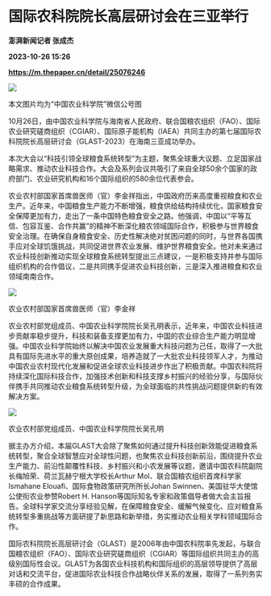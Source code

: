 # 国际农科院院长高层研讨会在三亚举行
**澎湃新闻记者 张成杰**

**2023-10-26 15:26**

**https://m.thepaper.cn/detail/25076246**

![](https://imagecloud.thepaper.cn/thepaper/image/275/794/53.png)

本文图片均为“中国农业科学院”微信公号图

10月26日，由中国农业科学院与海南省人民政府、联合国粮农组织（FAO）、国际农业研究磋商组织（CGIAR）、国际原子能机构（IAEA）共同主办的第七届国际农科院院长高层研讨会（GLAST-2023）在海南三亚成功举办。

本次大会以“科技引领全球粮食系统转型”为主题，聚焦全球重大议题、立足国家战略需求、推动农业科技合作。大会及系列会议共吸引了来自全球50余个国家的政府部门、农业研究机构和16个国际组织的580余位代表参会。

农业农村部国家首席兽医师（官）李金祥指出，中国政府历来高度重视粮食和农业生产。近年来，中国粮食生产能力不断增强，粮食供给结构持续优化，国家粮食安全保障更加有力，走出了一条中国特色粮食安全之路。他强调，中国以“平等互信、包容互鉴、合作共赢”的精神不断深化粮农领域国际合作，积极参与世界粮食安全治理。在确保自身粮食安全、历史性解决绝对贫困问题的同时，与世界各国携手应对全球饥饿挑战，共同促进世界农业发展、维护世界粮食安全。他对未来通过农业科技创新推动实现全球粮食系统转型提出三点建议，一是积极支持并参与国际组织机构的合作倡议，二是共同携手促进农业科技创新，三是深入推进粮食和农业领域南南合作。

![](https://imagecloud.thepaper.cn/thepaper/image/275/794/64.png)

农业农村部国家首席兽医师（官）李金祥

农业农村部党组成员、中国农业科学院院长吴孔明表示，近年来，中国农业科技进步贡献率稳步提升，科技和装备支撑更加有力，中国的农业综合生产能力明显增强。中国农业科学院始终以解决中国农业发展重大科技问题为己任，取得了一大批具有国际先进水平的重大原创成果，培养造就了一大批农业科技领军人才，为推动中国农业农村现代化发展和促进全球农业科技进步作出了积极贡献。中国农科院将持续深化国际科技合作，加强技术创新和科技支撑乡村振兴的经验分享，与国际伙伴携手共同推动农业粮食系统转型升级，为全球面临的共性挑战问题提供新的有效解决方案。

![](https://imagecloud.thepaper.cn/thepaper/image/275/794/74.png)

农业农村部党组成员、中国农业科学院院长吴孔明

据主办方介绍，本届GLAST大会除了聚焦如何通过提升科技创新效能促进粮食系统转型，聚合全球智慧应对全球性问题，也聚焦农业科技创新前沿，围绕提升农业生产能力、前沿性颠覆性科技、乡村振兴和小农发展等议题，邀请中国农科院副院长梅旭荣、荷兰瓦赫宁根大学校长Arthur Mol、联合国粮农组织首席科学家Ismahane Elouafi、国际食物政策研究所所长Johan Swinnen、美国驻华大使馆公使衔农业参赞Robert H. Hanson等国际知名专家和政策倡导者做大会主旨报告。全球科学家交流分享经验见解，在保障粮食安全、缓解气候变化、应对粮食系统转型多重挑战等方面研提了新思路和新举措，务实推动农业相关学科领域国际合作。

国际农科院院长高层研讨会（GLAST）是2006年由中国农科院率先发起，与联合国粮农组织（FAO）、国际农业研究磋商组织（CGIAR）等国际组织共同主办的高级别国际性会议。GLAST为各国农业科技机构和国际组织的高层领导提供了高层对话和交流平台，促进国际农业科技合作战略伙伴关系的发展，取得了一系列务实丰硕的合作成果。
